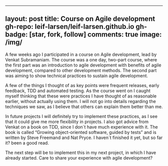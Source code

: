 
---
layout: post
title: Course on Agile development
gh-repo: leif-larsen/leif-larsen.github.io
gh-badge: [star, fork, follow]
comments: true
image: /img/
---
    
    
A few weeks ago I participated in a course on Agile development, lead by Venkat Subramaniam. The course was a one day, two-part course, where the first part was an introduction to agile development with benefits of agile development, compared to other development methods. The second part was aiming to show technical practices to sustain agile development.  
  
 A few of the things I thought of as key points were frequent releases, early feedback, TDD and automated testing. As the course went on I caught myself thinking that these were practices I have thought of as reasonable earlier, without actually using them. I will not go into details regarding the techniques we saw, as I believe that others can explain them better than me.  
  
 In future projects I will definitely try to implement these practices, as I see that it could give me more flexibility in projects. I also got advice from Venkat on a book on TDD, since I don´t have much experience with it. The book is called “Growing object-oriented software, guided by tests” and is written by Steve Freemand and Nat Pryce. I haven´t finished it yet, but so far it? been a good read.  
  
 The next step will be to implement this in my next project, in which I have already started. Care to share your experience with agile development?


